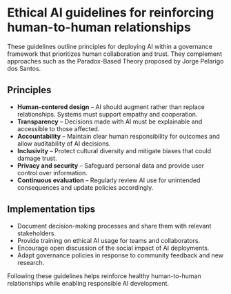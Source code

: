 # Ethical AI guidelines for reinforcing human-to-human relationships

These guidelines outline principles for deploying AI within a governance framework that prioritizes human collaboration and trust. They complement approaches such as the Paradox-Based Theory proposed by Jorge Pelarigo dos Santos.

## Principles

- **Human-centered design** – AI should augment rather than replace relationships. Systems must support empathy and cooperation.
- **Transparency** – Decisions made with AI must be explainable and accessible to those affected.
- **Accountability** – Maintain clear human responsibility for outcomes and allow auditability of AI decisions.
- **Inclusivity** – Protect cultural diversity and mitigate biases that could damage trust.
- **Privacy and security** – Safeguard personal data and provide user control over information.
- **Continuous evaluation** – Regularly review AI use for unintended consequences and update policies accordingly.

## Implementation tips

- Document decision-making processes and share them with relevant stakeholders.
- Provide training on ethical AI usage for teams and collaborators.
- Encourage open discussion of the social impact of AI deployments.
- Adapt governance policies in response to community feedback and new research.

Following these guidelines helps reinforce healthy human-to-human relationships while enabling responsible AI development.


